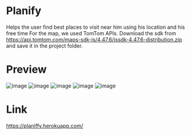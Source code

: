 # Planify
Helps the user find best places to visit near him using his location and his free time
For the map, we used TomTom APIs. 
Download the sdk from https://api.tomtom.com/maps-sdk-js/4.47.6/jssdk-4.47.6-distribution.zip and save it in the project folder.
# Preview
![image](https://user-images.githubusercontent.com/50575195/86018881-8ed32980-ba43-11ea-8828-7edbc3762431.png)
![image](https://user-images.githubusercontent.com/50575195/86019400-2e90b780-ba44-11ea-8c9f-3fef8a693b80.png)
![image](https://user-images.githubusercontent.com/50575195/86019597-6d267200-ba44-11ea-817a-c6e4eb80cf2f.png)
![image](https://user-images.githubusercontent.com/50575195/86019783-a959d280-ba44-11ea-8f7a-4941dc384ac6.png)
![image](https://user-images.githubusercontent.com/50575195/86020039-0786b580-ba45-11ea-8ad2-60fb042d85cd.png)
# Link
https://planiffy.herokuapp.com/
